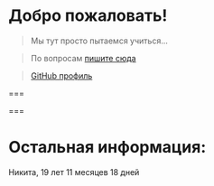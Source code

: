 # Добро пожаловать!

> Мы тут просто пытаемся учиться...

> По вопросам <a href="https://t.me/slyalike">пишите сюда</a>

> <a href="https://github.com/mrniknikp">GitHub профиль</a>

===

===

# Остальная информация:
Никита, 19 лет 11 месяцев 18 дней